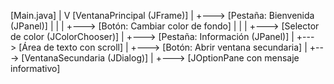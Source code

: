 [Main.java]
|
V
[VentanaPrincipal (JFrame)]
|
+---> [Pestaña: Bienvenida (JPanel)]
|         |
|         +---> [Botón: Cambiar color de fondo]
|                     |
|                     +---> [Selector de color (JColorChooser)]
|
+---> [Pestaña: Información (JPanel)]
|
+---> [Área de texto con scroll]
|
+---> [Botón: Abrir ventana secundaria]
|
+---> [VentanaSecundaria (JDialog)]
|
+---> [JOptionPane con mensaje informativo]
